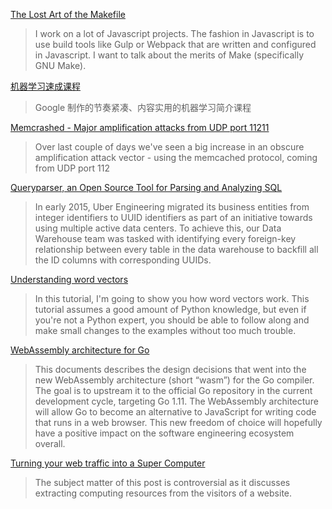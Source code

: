 [The Lost Art of the Makefile](http://www.olioapps.com/blog/the-lost-art-of-the-makefile/?utm_source=hackernewsletter&utm_medium=email&utm_term=code)
> I work on a lot of Javascript projects. The fashion in Javascript is to use build tools like Gulp or Webpack that are written and configured in Javascript. I want to talk about the merits of Make (specifically GNU Make).

[机器学习速成课程](https://developers.google.com/machine-learning/crash-course/?utm_term=fav&utm_medium=email&utm_source=hackernewsletter)
> Google 制作的节奏紧凑、内容实用的机器学习简介课程

[Memcrashed - Major amplification attacks from UDP port 11211](https://blog.cloudflare.com/memcrashed-major-amplification-attacks-from-port-11211/)
> Over last couple of days we've seen a big increase in an obscure amplification attack vector - using the memcached protocol, coming from UDP port 112

[Queryparser, an Open Source Tool for Parsing and Analyzing SQL](https://eng.uber.com/queryparser/)
> In early 2015, Uber Engineering migrated its business entities from integer identifiers to UUID identifiers as part of an initiative towards using multiple active data centers. To achieve this, our Data Warehouse team was tasked with identifying every foreign-key relationship between every table in the data warehouse to backfill all the ID columns with corresponding UUIDs.

[Understanding word vectors](https://gist.github.com/aparrish/2f562e3737544cf29aaf1af30362f469)
> In this tutorial, I'm going to show you how word vectors work. This tutorial assumes a good amount of Python knowledge, but even if you're not a Python expert, you should be able to follow along and make small changes to the examples without too much trouble.

[WebAssembly architecture for Go](https://docs.google.com/document/d/131vjr4DH6JFnb-blm_uRdaC0_Nv3OUwjEY5qVCxCup4/preview#)
> This documents describes the design decisions that went into the new WebAssembly architecture (short “wasm”) for the Go compiler. The goal is to upstream it to the official Go repository in the current development cycle, targeting Go 1.11. The WebAssembly architecture will allow Go to become an alternative to JavaScript for writing code that runs in a web browser. This new freedom of choice will hopefully have a positive impact on the software engineering ecosystem overall.

[Turning your web traffic into a Super Computer](http://ben.akrin.com/?p=5997)
> The subject matter of this post is controversial as it discusses extracting computing resources from the visitors of a website. 